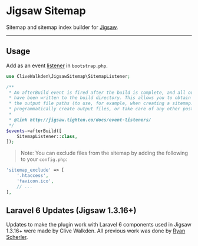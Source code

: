 # Jigsaw Sitemap

Sitemap and sitemap index builder for [Jigsaw](https://jigsaw.tighten.co).

---

## Usage

Add as an event [listener](https://jigsaw.tighten.co/docs/event-listeners) in `bootstrap.php`.

```php
use CliveWalkden\JigsawSitemap\SitemapListener;

/**
 * An afterBuild event is fired after the build is complete, and all output files
 * have been written to the build directory. This allows you to obtain a list of
 * the output file paths (to use, for example, when creating a sitemap.xml file),
 * programmatically create output files, or take care of any other post-processing tasks.
 *
 * @link http://jigsaw.tighten.co/docs/event-listeners/
 */
$events->afterBuild([
    SitemapListener::class,
]);
```

> Note: You can exclude files from the sitemap by adding the following to your `config.php`:

```php
'sitemap_exclude' => [
    '.htaccess',
    'favicon.ico',
    // ...
],
```

## Laravel 6 Updates (Jigsaw 1.3.16+)
Updates to make the plugin work with Laravel 6 components used in Jigsaw 1.3.16+ were made by Clive Walkden. All previous work was done by [Ryan Scherler](https://github.com/eastslopestudio/jigsaw-sitemap).
